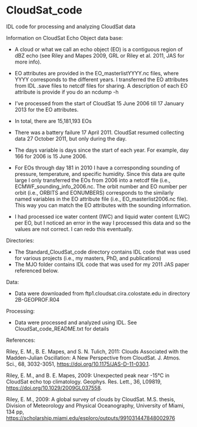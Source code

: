 # CloudSat_code
IDL code for processing and analyzing CloudSat data

Information on CloudSat Echo Object data base:

- A cloud or what we call an echo object (EO) is a contiguous region of dBZ echo (see Riley and Mapes 2009, GRL or Riley et al. 2011, JAS for more info).

- EO attributes are provided in the EO_masterlistYYYY.nc files, where YYYY corresponds to the different years. I transferred the EO attributes from IDL .save files to netcdf files for sharing. A description of each EO attribute is provide if you do an ncdump -h

- I’ve processed from the start of CloudSat 15 June 2006 till 17 January 2013 for the EO attributes.

- In total, there are 15,181,193 EOs 

- There was a battery failure 17 April 2011. CloudSat resumed collecting data 27 October 2011, but only during the day.

- The days variable is days since the start of each year. For example, day 166 for 2006 is 15 June 2006.

- For EOs through day 181 in 2010 I have a corresponding sounding of pressure, temperature, and specific humidity. Since this data are quite large I only transferred the EOs from 2006 into a netcdf file (i.e., ECMWF_sounding_info_2006.nc. The orbit number and EO number per orbit (i.e., ORBITS and EONUMBERS) corresponds to the similarly named variables in the EO attribute file (i.e., EO_masterlist2006.nc file). This way you can match the EO attributes with the sounding information.

- I had processed ice water content (IWC) and liquid water content (LWC) per EO, but I noticed an error in the way I processed this data and so the values are not correct. I can redo this eventually.

Directories:
- The Standard_CloudSat_code directory contains IDL code that was used for various projects (i.e., my masters, PhD, and publications)
- The MJO folder contains IDL code that was used for my 2011 JAS paper referenced below.

Data:

- Data were downloaded from ftp1.cloudsat.cira.colostate.edu in directory 2B-GEOPROF.R04

Processing:

- Data were processed and analyzed using IDL. See CloudSat_code_README.txt for details

References:

Riley, E. M., B. E. Mapes, and S. N. Tulich, 2011: Clouds Associated with the Madden-Julian Oscillation: A New Perspective from CloudSat. J. Atmos. Sci., 68, 3032-3051, https://doi.org/10.1175/JAS-D-11-030.1.

Riley, E. M., and B. E. Mapes, 2009: Unexpected peak near -15°C in CloudSat echo top climatology. Geophys. Res. Lett., 36, L09819, https://doi.org/10.1029/2009GL037558.

Riley, E. M., 2009: A global survey of clouds by CloudSat. M.S. thesis, Division of Meteorology and Physical Oceanography, University of Miami, 134 pp, https://scholarship.miami.edu/esploro/outputs/991031447848002976

